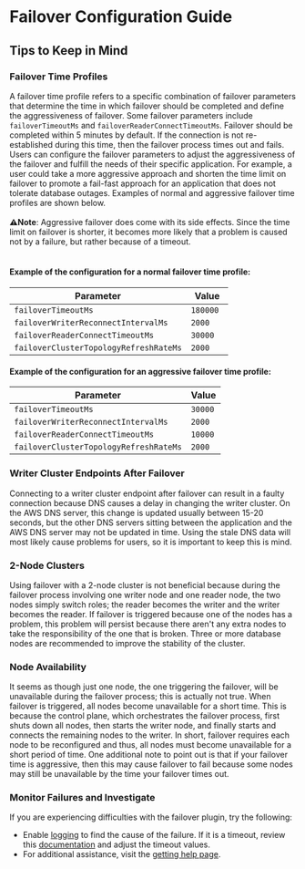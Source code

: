 # Failover Configuration Guide

## Tips to Keep in Mind

### Failover Time Profiles
A failover time profile refers to a specific combination of failover parameters that determine the time in which failover should be completed and define the aggressiveness of failover. Some failover parameters include `failoverTimeoutMs` and `failoverReaderConnectTimeoutMs`. Failover should be completed within 5 minutes by default. If the connection is not re-established during this time, then the failover process times out and fails. Users can configure the failover parameters to adjust the aggressiveness of the failover and fulfill the needs of their specific application. For example, a user could take a more aggressive approach and shorten the time limit on failover to promote a fail-fast approach for an application that does not tolerate database outages. Examples of normal and aggressive failover time profiles are shown below. 
<br><br>
**:warning:Note**: Aggressive failover does come with its side effects. Since the time limit on failover is shorter, it becomes more likely that a problem is caused not by a failure, but rather because of a timeout.
<br><br>
#### Example of the configuration for a normal failover time profile:
| Parameter                              | Value     |
|----------------------------------------|-----------|
| `failoverTimeoutMs`                    | `180000 ` |
| `failoverWriterReconnectIntervalMs`    | `2000`    |
| `failoverReaderConnectTimeoutMs`       | `30000`   |
| `failoverClusterTopologyRefreshRateMs` | `2000`    |

#### Example of the configuration for an aggressive failover time profile:
| Parameter                              | Value   |
|----------------------------------------|---------|
| `failoverTimeoutMs`                    | `30000` |
| `failoverWriterReconnectIntervalMs`    | `2000`  |
| `failoverReaderConnectTimeoutMs`       | `10000` |
| `failoverClusterTopologyRefreshRateMs` | `2000`  |

### Writer Cluster Endpoints After Failover
Connecting to a writer cluster endpoint after failover can result in a faulty connection because DNS causes a delay in changing the writer cluster. On the AWS DNS server, this change is updated usually between 15-20 seconds, but the other DNS servers sitting between the application and the AWS DNS server may not be updated in time. Using the stale DNS data will most likely cause problems for users, so it is important to keep this is mind.

### 2-Node Clusters
Using failover with a 2-node cluster is not beneficial because during the failover process involving one writer node and one reader node, the two nodes simply switch roles; the reader becomes the writer and the writer becomes the reader. If failover is triggered because one of the nodes has a problem, this problem will persist because there aren't any extra nodes to take the responsibility of the one that is broken. Three or more database nodes are recommended to improve the stability of the cluster.

### Node Availability
It seems as though just one node, the one triggering the failover, will be unavailable during the failover process; this is actually not true. When failover is triggered, all nodes become unavailable for a short time. This is because the control plane, which orchestrates the failover process, first shuts down all nodes, then starts the writer node, and finally starts and connects the remaining nodes to the writer. In short, failover requires each node to be reconfigured and thus, all nodes must become unavailable for a short period of time. One additional note to point out is that if your failover time is aggressive, then this may cause failover to fail because some nodes may still be unavailable by the time your failover times out.

### Monitor Failures and Investigate
If you are experiencing difficulties with the failover plugin, try the following:
- Enable [logging](/docs/using-the-jdbc-driver/UsingTheJdbcDriver.md#logging) to find the cause of the failure. If it is a timeout, review this [documentation](#failover-time-profiles) and adjust the timeout values.
- For additional assistance, visit the [getting help page](../../README.md#getting-help-and-opening-issues).
